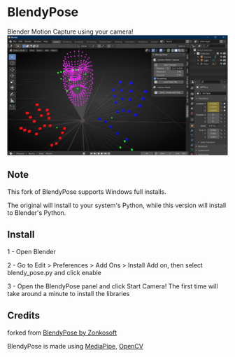 # BlendyPose
Blender Motion Capture using your camera!
![Screenshot](/screenshots/BlendyPoseScreenshot.png)

## Note
This fork of BlendyPose supports Windows full installs. 

The original will install to your system's Python, while this version will install to Blender's Python.

## Install
1 - Open Blender

2 - Go to Edit > Preferences > Add Ons > Install Add on, then select blendy_pose.py and click enable

3 - Open the BlendyPose panel and click Start Camera! The first time will take around a minute to install the libraries

## Credits
forked from [BlendyPose by Zonkosoft](https://github.com/zonkosoft/BlendyPose)

BlendyPose is made using [MediaPipe](https://github.com/google/mediapipe), [OpenCV](https://github.com/opencv/opencv-python) 
